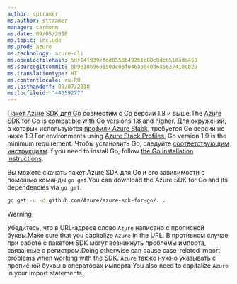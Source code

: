 ```yaml
---
author: sptramer
ms.author: sttramer
manager: carmonm
ms.date: 09/05/2018
ms.topic: include
ms.prod: azure
ms.technology: azure-cli
ms.openlocfilehash: 5df14f939efdd0550b49261c88c8dc6518ada459
ms.sourcegitcommit: 8b9e10b960150dc08f046ab840d6a5627410db29
ms.translationtype: HT
ms.contentlocale: ru-RU
ms.lasthandoff: 09/07/2018
ms.locfileid: "44059277"
---
```

<span data-ttu-id="1ee8e-101">[Пакет Azure SDK для Go](https://github.com/Azure/azure-sdk-for-go) совместим с Go версии 1.8 и выше.</span><span class="sxs-lookup"><span data-stu-id="1ee8e-101">The [Azure SDK for Go](https://github.com/Azure/azure-sdk-for-go) is compatible with Go versions 1.8 and higher.</span></span> <span data-ttu-id="1ee8e-102">Для окружений, в которых используются [профили Azure Stack](/azure/azure-stack/user/azure-stack-version-profiles-go), требуется Go версии не ниже 1.9.</span><span class="sxs-lookup"><span data-stu-id="1ee8e-102">For environments using [Azure Stack Profiles](/azure/azure-stack/user/azure-stack-version-profiles-go), Go version 1.9 is the minimum requirement.</span></span>
<span data-ttu-id="1ee8e-103">Чтобы установить Go, следуйте [соответствующим инструкциям](https://golang.org/doc/install).</span><span class="sxs-lookup"><span data-stu-id="1ee8e-103">If you need to install Go, follow [the Go installation instructions](https://golang.org/doc/install).</span></span>

<span data-ttu-id="1ee8e-104">Вы можете скачать пакет Azure SDK для Go и его зависимости с помощью команды `go get`.</span><span class="sxs-lookup"><span data-stu-id="1ee8e-104">You can download the Azure SDK for Go and its dependencies via `go get`.</span></span>

```bash
go get -u -d github.com/Azure/azure-sdk-for-go/...
```

> [!WARNING]
> <span data-ttu-id="1ee8e-105">Убедитесь, что в URL-адресе слово `Azure` написано с прописной буквы.</span><span class="sxs-lookup"><span data-stu-id="1ee8e-105">Make sure that you capitalize `Azure` in the URL.</span></span> <span data-ttu-id="1ee8e-106">В противном случае при работе с пакетом SDK могут возникнуть проблемы импорта, связанные с регистром.</span><span class="sxs-lookup"><span data-stu-id="1ee8e-106">Doing otherwise can cause case-related import problems when working with the SDK.</span></span> <span data-ttu-id="1ee8e-107">`Azure` также нужно указывать с прописной буквы в операторах импорта.</span><span class="sxs-lookup"><span data-stu-id="1ee8e-107">You also need to capitalize `Azure` in your import statements.</span></span>

